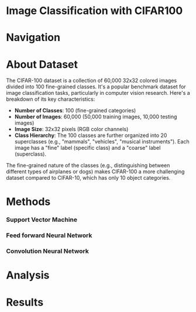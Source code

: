 # Image Classification with CIFAR100

# Navigation

# About Dataset
The CIFAR-100 dataset is a collection of 60,000 32x32 colored images divided into 100 fine-grained classes. It's a popular benchmark dataset for image classification tasks, particularly in computer vision research. Here's a breakdown of its key characteristics:

- **Number of Classes**: 100 (fine-grained categories)
- **Number of Images**: 60,000 (50,000 training images, 10,000 testing images)
- **Image Size**: 32x32 pixels (RGB color channels)
- **Class Hierarchy**: The 100 classes are further organized into 20 superclasses (e.g., "mammals", "vehicles", "musical instruments"). Each image has a "fine" label (specific class) and a "coarse" label (superclass).

The fine-grained nature of the classes (e.g., distinguishing between different types of airplanes or dogs) makes CIFAR-100 a more challenging dataset compared to CIFAR-10, which has only 10 object categories.


# Methods

### Support Vector Machine

### Feed forward Neural Network

### Convolution Neural Network

# Analysis

# Results

